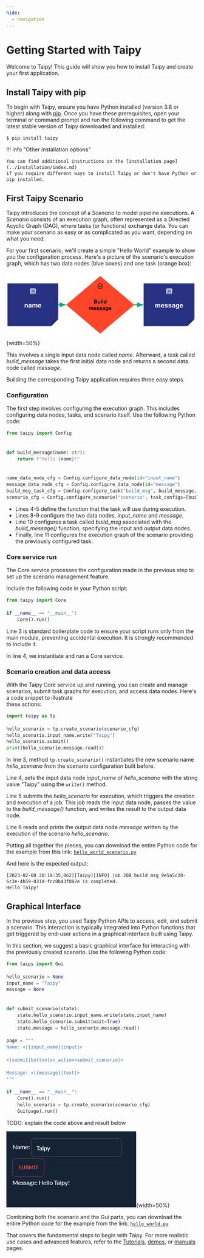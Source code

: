 ```yaml
---
hide:
  - navigation
---
```


# Getting Started with Taipy

Welcome to Taipy! This guide will show you how to install Taipy and create your first application.

## Install Taipy with pip

To begin with Taipy, ensure you have Python installed (version 3.8 or higher) along with
[pip](https://pip.pypa.io). Once you have these prerequisites, open your terminal or command 
prompt and run the following command to get the latest stable version of Taipy downloaded and 
installed:

``` console
$ pip install taipy
```

!!! info "Other installation options"
    
    You can find additional instructions on the [installation page](../installation/index.md) 
    if you require different ways to install Taipy or don't have Python or pip installed.


## First Taipy Scenario 
Taipy introduces the concept of a *Scenario* to model pipeline executions. A *Scenario* consists 
of an execution graph, often represented as a Directed Acyclic Graph (DAG), where tasks (or 
functions) exchange data. You can make your scenario as easy or as complicated as you want, 
depending on what you need.

For your first scenario, we'll create a simple "Hello World" example to show you the 
configuration process. Here's a picture of the scenario's execution graph, which has two data 
nodes (blue boxes) and one task (orange box):

![hello world example](hello_world.svg){width=50%}

This involves a single input data node called *name*. Afterward, a task called *build_message* 
takes the first initial data node and returns a second data node called *message*.

Building the corresponding Taipy application requires three easy steps.

### Configuration

The first step involves configuring the execution graph. This includes 
configuring data nodes, tasks, and scenario itself. 
Use the following Python code:

```python linenums="1"
from taipy import Config


def build_message(name: str):
    return f"Hello {name}!"


name_data_node_cfg = Config.configure_data_node(id="input_name")
message_data_node_cfg = Config.configure_data_node(id="message")
build_msg_task_cfg = Config.configure_task("build_msg", build_message, name_data_node_cfg, message_data_node_cfg)
scenario_cfg = Config.configure_scenario("scenario", task_configs=[build_msg_task_cfg])
```

- Lines 4-5 define the function that the task will use during execution.
- Lines 8-9 configure the two data nodes, *input_name* and *message*.
- Line 10 configures a task called *build_msg* associated with the *build_message()*
  function, specifying the input and output data nodes.
- Finally, line 11 configures the execution graph of the scenario providing 
  the previously configured task.

### Core service run

The Core service processes the configuration made in the previous step to set up the scenario 
management feature.

Include the following code in your Python script:

```python linenums="1"
from taipy import Core

if __name__ == "__main__":
    Core().run()
```
Line 3 is standard boilerplate code to ensure your script runs only from the main module, 
preventing accidental execution. It is strongly recommended to include it.

In line 4, we instantiate and run a Core service.

### Scenario creation and data access

With the Taipy Core service up and running, you can create and manage scenarios, submit 
task graphs for execution, and access data nodes. Here's a code snippet to illustrate  
these actions:
```python linenums="1"
import taipy as tp

hello_scenario = tp.create_scenario(scenario_cfg)
hello_scenario.input_name.write("Taipy")
hello_scenario.submit()
print(hello_scenario.message.read())
```

In line 3, method `tp.create_scenario()` instantiates the new scenario name *hello_scenario* 
from the scenario configuration built before.

Line 4, sets the input data node *input_name* of *hello_scenario* with the string value "Taipy" 
using the `write()` method.

Line 5 submits the *hello_scenario* for execution, which triggers the creation and execution of 
a job. This job reads the input data node, passes the value to the *build_message()* function, 
and writes the result to the output data node.

Line 6 reads and prints the output data node *message* written by the execution of the scenario 
*hello_scenario*.

Putting all together the pieces, you can download the entire Python code for the example
from this link: <a href="./hello_world_scenario.py" download>`hello_world_scenario.py`</a>

And here is the expected output:
``` console
[2023-02-08 20:19:35,062][Taipy][INFO] job JOB_build_msg_9e5a5c28-6c3e-4b59-831d-fcc8b43f882e is completed.
Hello Taipy!
```

## Graphical Interface

In the previous step, you used Taipy Python APIs to access, edit, and submit a scenario.
This interaction is typically integrated into Python functions that get triggered by end-user 
actions in a graphical interface built using Taipy. 

In this section, we suggest a basic graphical interface for interacting with the previously created 
scenario. Use the following Python code:
``` python
from taipy import Gui

hello_scenario = None
input_name = "Taipy"
message = None


def submit_scenario(state):
    state.hello_scenario.input_name.write(state.input_name)
    state.hello_scenario.submit(wait=True)
    state.message = hello_scenario.message.read()

page = """
Name: <|{input_name}|input|>

<|submit|button|on_action=submit_scenario|>

Message: <|{message}|text|>
"""

if __name__ == "__main__":
    Core().run()
    hello_scenario = tp.create_scenario(scenario_cfg)
    Gui(page).run()
```

TODO: explain the code above and result below

![result](result.png){width=50%}

Combining both the scenario and the Gui parts, you can download the entire Python code for the 
example from the link:
<a href="./hello_world.py" download>`hello_world.py`</a>

That covers the fundamental steps to begin with Taipy. For more realistic 
use cases and advanced features, refer to the 
[Tutorials](../tutorials/index.md), [demos](../demos/index.md), or 
[manuals](../manuals/index.md) pages.
